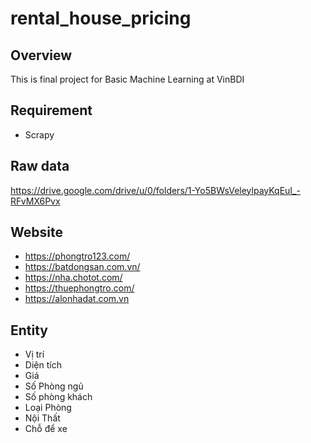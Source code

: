 # rental_house_pricing

## Overview
This is final project for Basic Machine Learning at VinBDI

## Requirement
* Scrapy

## Raw data
https://drive.google.com/drive/u/0/folders/1-Yo5BWsVeleylpayKqEuI_-RFvMX6Pvx

## Website
* https://phongtro123.com/
* https://batdongsan.com.vn/
* https://nha.chotot.com/
* https://thuephongtro.com/
* https://alonhadat.com.vn


## Entity
* Vị trí
* Diện tích
* Giá
* Số Phòng ngủ
* Số phòng khách
* Loại Phòng
* Nội Thất
* Chỗ để xe
